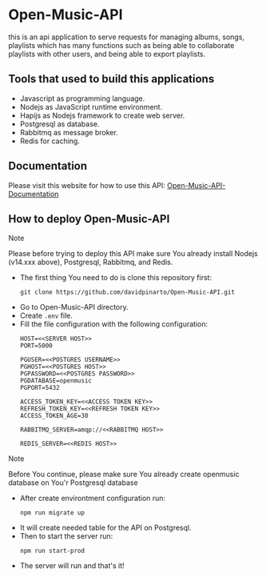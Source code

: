 # Open-Music-API
this is an api application to serve requests for managing albums, songs, playlists which has many functions such as being able to collaborate playlists with other users, and being able to export playlists.

## Tools that used to build this applications
- Javascript as programming language.
- Nodejs as JavaScript runtime environment.
- Hapijs as Nodejs framework to create web server.
- Postgresql as database.
- Rabbitmq as message broker.
- Redis for caching.

## Documentation
Please visit this website for how to use this API:
[Open-Music-API-Documentation](https://openmusic-api-docs.dapi.my.id)

## How to deploy Open-Music-API
> [!NOTE]
> Please before trying to deploy this API make sure You already install Nodejs (v14.xxx above), Postgresql, Rabbitmq, and Redis. 
- The first thing You need to do is clone this repository first:
  ```
  git clone https://github.com/davidpinarto/Open-Music-API.git
  ```
- Go to Open-Music-API directory.
- Create `.env` file.
- Fill the file configuration with the following configuration:
  ```
  HOST=<<SERVER HOST>>
  PORT=5000
  
  PGUSER=<<POSTGRES USERNAME>>
  PGHOST=<<POSTGRES HOST>>
  PGPASSWORD=<<POSTGRES PASSWORD>>
  PGDATABASE=openmusic
  PGPORT=5432
  
  ACCESS_TOKEN_KEY=<<ACCESS TOKEN KEY>>
  REFRESH_TOKEN_KEY=<<REFRESH TOKEN KEY>>
  ACCESS_TOKEN_AGE=30
  
  RABBITMQ_SERVER=amqp://<<RABBITMQ HOST>>
  
  REDIS_SERVER=<<REDIS HOST>>
  ```
> [!NOTE]
> Before You continue, please make sure You already create openmusic database on You'r Postgresql database  
- After create environtment configuration run:
  ```
  npm run migrate up
  ```
- It will create needed table for the API on Postgresql.
- Then to start the server run:
  ```
  npm run start-prod
  ```
- The server will run and that's it!
